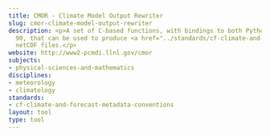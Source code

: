 ```yaml
---
title: CMOR - Climate Model Output Rewriter
slug: cmor-climate-model-output-rewriter
description: <p>A set of C-based functions, with bindings to both Python and FORTRAN
  90, that can be used to produce <a href="../standards/cf-climate-and-forecast-metadata-conventions.html">CF</a>-compliant
  netCDF files.</p>
website: http://www2-pcmdi.llnl.gov/cmor
subjects:
- physical-sciences-and-mathematics
disciplines:
- meteorology
- climatology
standards:
- cf-climate-and-forecast-metadata-conventions
layout: tool
type: tool
---
```


